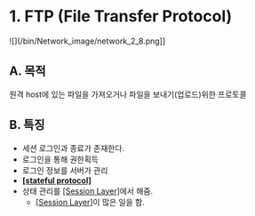 # 1. FTP (File Transfer Protocol)

![](/bin/Network_image/network_2_8.png]]

## A. 목적

원격 host에 있는 파일을 가져오거나 파일을 보내기(업로드)위한 프로토콜

## B. 특징

- 세션 로그인과 종료가 존재한다.
- 로그인을 통해 권한획득
- 로그인 정보를 서버가 관리
- **[[stateful protocol]](http://github.com/mildsalmon/Study/blob/Network/Network/docs/stateful%20protocol.md)**
- 상태 관리를 [[Session Layer]](http://github.com/mildsalmon/Study/blob/Network/Network/docs/Session%20Layer.md)에서 해줌.
	- [[Session Layer]](http://github.com/mildsalmon/Study/blob/Network/Network/docs/Session%20Layer.md)이 많은 일을 함.